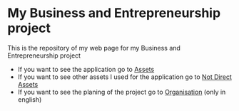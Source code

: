 # My Business and Entrepreneurship project
This is the repository of my web page for my Business and Entrepreneurship project
- If you want to see the application go to [Assets](./assets)
- If you want to see other assets I used for the application go to [Not Direct Assets](./Not%20Direct%20Assets)
- If you want to see the planing of the project go to [Organisation](./Organisation) (only in english)  

